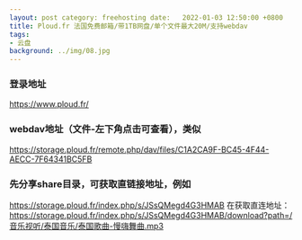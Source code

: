 ```yaml
---
layout: post category: freehosting date:   2022-01-03 12:50:00 +0800
title: Ploud.fr 法国免费邮箱/带1TB网盘/单个文件最大20M/支持webdav
tags:
- 云盘
background: ../img/08.jpg
---
```




### 登录地址<br>
https://www.ploud.fr/


### webdav地址（文件-左下角点击可查看），类似
https://storage.ploud.fr/remote.php/dav/files/C1A2CA9F-BC45-4F44-AECC-7F64341BC5FB

### 先分享share目录，可获取直链接地址，例如
https://storage.ploud.fr/index.php/s/JSsQMegd4G3HMAB
在获取直连地址：
https://storage.ploud.fr/index.php/s/JSsQMegd4G3HMAB/download?path=/音乐视听/泰国音乐/泰国歌曲-慢嗨舞曲.mp3
